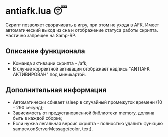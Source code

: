 # antiafk.lua :sleeping:

Скрипт позволяет сворачивать в игру, при этом не уходя в AFK. Имеет автоматический выход из сна и отображение статуса работы скрипта. Частично запрещен на Samp-RP.

## Описание функционала
- Команда активации скрипта - /afk;
- В случае корректной активации отображает надпись "ANTIAFK АКТИВИРОВАН" под миникартой.

## Дополнительная информация
- Автоматически сбивает /sleep в случайный промежуток времени (10 - 290 секунд);
- Зависимость от предустановленной библиотеки memory, должна быть в каждой сборке;
- Если нужна легальная версия скрипта - полностью удалить функцию sampev.onServerMessage(color, text).
